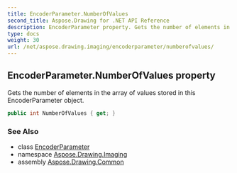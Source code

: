 ```yaml
---
title: EncoderParameter.NumberOfValues
second_title: Aspose.Drawing for .NET API Reference
description: EncoderParameter property. Gets the number of elements in the array of values stored in this EncoderParameter object
type: docs
weight: 30
url: /net/aspose.drawing.imaging/encoderparameter/numberofvalues/
---
```

## EncoderParameter.NumberOfValues property

Gets the number of elements in the array of values stored in this EncoderParameter object.

```csharp
public int NumberOfValues { get; }
```

### See Also

* class [EncoderParameter](../)
* namespace [Aspose.Drawing.Imaging](../../encoderparameter/)
* assembly [Aspose.Drawing.Common](../../../)



